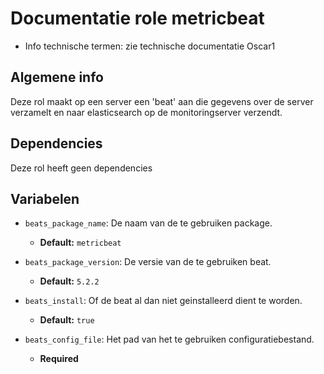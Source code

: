 # Documentatie role metricbeat

* Info technische termen: zie technische documentatie Oscar1

## Algemene info

Deze rol maakt op een server een 'beat' aan die gegevens over de server verzamelt en naar elasticsearch op de monitoringserver verzendt.

## Dependencies

Deze rol heeft geen dependencies

## Variabelen

- `beats_package_name`: De naam van de te gebruiken package. 
  - **Default:** `metricbeat`

- `beats_package_version`: De versie van de te gebruiken beat.
  - **Default:** `5.2.2`


- `beats_install`: Of de beat al dan niet geinstalleerd dient te worden.
  - **Default:** `true`


- `beats_config_file`: Het pad van het te gebruiken configuratiebestand.
  - **Required**


